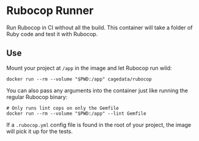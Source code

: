 # Rubocop Runner

Run Rubocop in CI without all the build. This container will take a folder of
Ruby code and test it with Rubocop. 

## Use

Mount your project at `/app` in the image and let Rubocop run wild:

`docker run --rm --volume "$PWD:/app" cagedata/rubocop`

You can also pass any arguments into the container just like running the regular
Rubocop binary:

```
# Only runs lint cops on only the Gemfile
docker run --rm --volume "$PWD:/app" --lint Gemfile
```

If a `.rubocop.yml` config file is found in the root of your project, the
image will pick it up for the tests.
